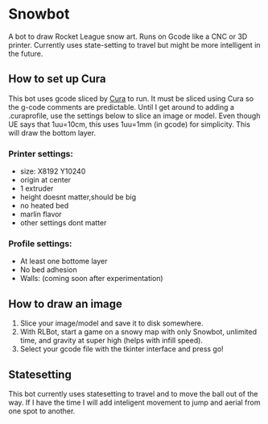 # Snowbot
A bot to draw Rocket League snow art. Runs on Gcode like a CNC or 3D printer. Currently uses state-setting to travel but might be more intelligent in the future.
## How to set up Cura
This bot uses gcode sliced by [Cura](https://ultimaker.com/software/ultimaker-cura) to run. It must be sliced using Cura so the g-code comments are predictable. Until I get around to adding a .curaprofile, use the settings below to slice an image or model. Even though UE says that 1uu=10cm, this uses 1uu=1mm (in gcode) for simplicity. This will draw the bottom layer.
### Printer settings:
- size: X8192 Y10240
- origin at center
- 1 extruder
- height doesnt matter,should be big
- no heated bed
- marlin flavor
- other settings dont matter
### Profile settings:
- At least one bottome layer
- No bed adhesion
- Walls: (coming soon after experimentation)
## How to draw an image
1. Slice your image/model and save it to disk somewhere. 
2. With RLBot, start a game on a snowy map with only Snowbot, unlimited time, and gravity at super high (helps with infill speed).
3. Select your gcode file with the tkinter interface and press go!
## Statesetting
This bot currently uses statesetting to travel and to move the ball out of the way. If I have the time I will add inteligent movement to jump and aerial from one spot to another.
## 
